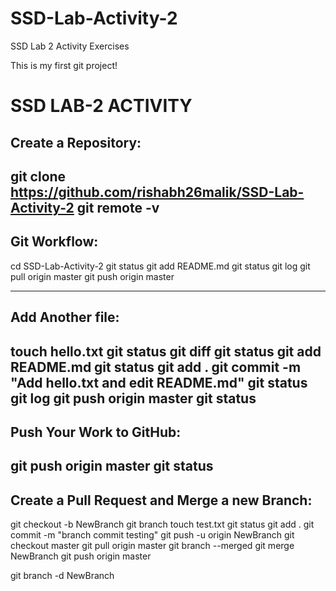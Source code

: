 # SSD-Lab-Activity-2
SSD Lab 2 Activity Exercises

This is my first git project!

# SSD LAB-2 ACTIVITY 
## Create a Repository:
git clone https://github.com/rishabh26malik/SSD-Lab-Activity-2
git remote -v
------------------------
## Git Workflow:
cd SSD-Lab-Activity-2
git status
git add README.md
git status
git log
git pull origin master
git push origin master


---------------
## Add Another file:
touch hello.txt
git status
git diff
git status
git add README.md
git status
git add .
git commit -m "Add hello.txt and edit README.md"
git status
git log
git push origin master
git status
---------------
## Push Your Work to GitHub:
git push origin master
git status
---------------
## Create a Pull Request and Merge a new Branch:
git checkout -b NewBranch
git branch
touch test.txt
git status
git add .
git commit -m "branch commit testing"
git push -u origin NewBranch
git checkout master
git pull origin master
git branch --merged
git merge NewBranch
git push origin master


git branch -d NewBranch

  
